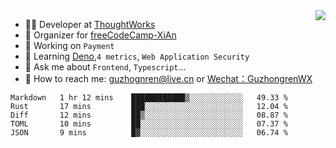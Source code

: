 <img align="right" src="https://github-readme-stats.vercel.app/api?username=guzhongren&show_icons=true&icon_color=805AD5&text_color=000&bg_color=ffffff&hide_title=true" />

- 👨‍💻  Developer at [ThoughtWorks](https://thoughtworks.com)
- 🏢 Organizer for [freeCodeCamp-XiAn](https://github.com/orgs/freeCodeCamp-XiAn)
- 🔭 Working on `Payment`
- 🌱 Learning [Deno](https://deno.land/),`4 metrics`,  `Web Application Security`
- 💬 Ask me about `Frontend`, `Typescript`...
- 🔎 How to reach me: [guzhognren@live.cn](guzhognren@live.cn) or [Wechat：GuzhongrenWX]()

<!--START_SECTION:waka-->
```text
Markdown   1 hr 12 mins    ████████████▒░░░░░░░░░░░░   49.33 % 
Rust       17 mins         ███░░░░░░░░░░░░░░░░░░░░░░   12.04 % 
Diff       12 mins         ██▒░░░░░░░░░░░░░░░░░░░░░░   08.87 % 
TOML       10 mins         ██░░░░░░░░░░░░░░░░░░░░░░░   07.37 % 
JSON       9 mins          █▓░░░░░░░░░░░░░░░░░░░░░░░   06.74 % 
```
<!--END_SECTION:waka-->

